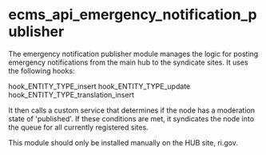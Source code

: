 # ecms_api_emergency_notification_publisher

The emergency notification publisher module manages the
logic for posting emergency notifications from the main hub to
the syndicate sites. It uses the following hooks:

hook_ENTITY_TYPE_insert
hook_ENTITY_TYPE_update
hook_ENTITY_TYPE_translation_insert

It then calls a custom service that determines if the node has a
moderation state of 'published'. If these conditions are met,
it syndicates the node into the queue for all currently registered sites.

This module should only be installed manually on the HUB site, ri.gov.
